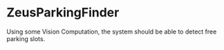 # ZeusParkingFinder
Using some Vision Computation, the system should be able to detect free parking slots.
